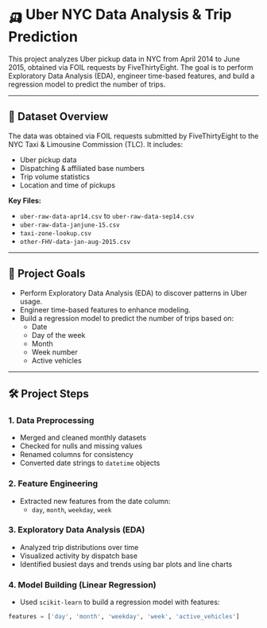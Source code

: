 # 🛺 Uber NYC Data Analysis & Trip Prediction

This project analyzes Uber pickup data in NYC from April 2014 to June 2015, obtained via FOIL requests by FiveThirtyEight. The goal is to perform Exploratory Data Analysis (EDA), engineer time-based features, and build a regression model to predict the number of trips.

---

## 📁 Dataset Overview

The data was obtained via FOIL requests submitted by FiveThirtyEight to the NYC Taxi & Limousine Commission (TLC). It includes:

* Uber pickup data
* Dispatching & affiliated base numbers
* Trip volume statistics
* Location and time of pickups

**Key Files:**

* `uber-raw-data-apr14.csv` to `uber-raw-data-sep14.csv`
* `uber-raw-data-janjune-15.csv`
* `taxi-zone-lookup.csv`
* `other-FHV-data-jan-aug-2015.csv`

---

## 📌 Project Goals

* Perform Exploratory Data Analysis (EDA) to discover patterns in Uber usage.
* Engineer time-based features to enhance modeling.
* Build a regression model to predict the number of trips based on:
  * Date
  * Day of the week
  * Month
  * Week number
  * Active vehicles

---

## 🛠️ Project Steps

### 1. Data Preprocessing

* Merged and cleaned monthly datasets
* Checked for nulls and missing values
* Renamed columns for consistency
* Converted date strings to `datetime` objects

### 2. Feature Engineering

* Extracted new features from the date column:
  * `day`, `month`, `weekday`, `week`

### 3. Exploratory Data Analysis (EDA)

* Analyzed trip distributions over time
* Visualized activity by dispatch base
* Identified busiest days and trends using bar plots and line charts

### 4. Model Building (Linear Regression)

* Used `scikit-learn` to build a regression model with features:

```python
features = ['day', 'month', 'weekday', 'week', 'active_vehicles']

